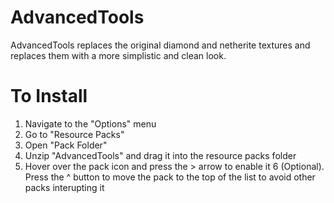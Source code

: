 # AdvancedTools
AdvancedTools replaces the original diamond and netherite textures and replaces them with a more simplistic and clean look.

# To Install
1. Navigate to the "Options" menu
2. Go to "Resource Packs"
3. Open "Pack Folder"
4. Unzip "AdvancedTools" and drag it into the resource packs folder
5. Hover over the pack icon and press the > arrow to enable it
6 (Optional). Press the ^ button to move the pack to the top of the list to avoid other packs interupting it
